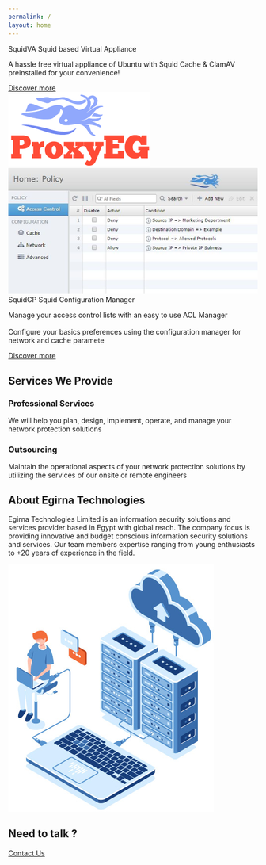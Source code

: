 ```yaml
---
permalink: /
layout: home
---
```

<section class="main">
    <div class="container">
      <div class="row" id="products">
            <div class="col-md-6">
                <div class="info-box">
                    <i class="far fa-flag rounded-circle text-center d-table-cell align-bottom"></i>
                    <div class="heading-block  d-table-cell align-middle">
                        <span class="heading2">SquidVA</span>
                        <span class="heading3 d-block">Squid based Virtual Appliance</span>
                   </div>
                    <p>A hassle free virtual appliance of Ubuntu with Squid Cache & ClamAV preinstalled for your convenience!</p>
                    <a class="btn-cta" href="https://www.proxyeg.com/squidva/" target="_blank">Discover more</a>
                </div>
            </div>
            <div class="col-md-6 text-center">
                <img  class="img-fluid"  src="assets/images/proxyeg.png" alt="proxyeg" />
            </div>
        </div>
        <div class="row">
            <div class="col-md-6 text-center">
                <img class="img-fluid" src="assets/images/squidcp.png" alt="squidcp" />
            </div>
            <div class="col-md-6">
                <div class="info-box">
                    <div class="icon-box rounded-circle text-center d-table-cell align-middle">
                       <i data-feather="bar-chart"></i>
                    </div>
                    <div class="heading-block  d-table-cell align-middle">
                        <span class="heading2">SquidCP</span>
                        <span class="heading3 d-block">Squid Configuration Manager</span>
                    </div>
                    <p>Manage your access control lists with an easy to use ACL Manager<br/><br/>
                        Configure your basics preferences using the configuration manager for network and cache paramete</p>
                    <a class="btn-cta" href="https://www.proxyeg.com/squidcp/" target="_blank">Discover more</a>
                </div>
            </div>
        </div>
    </div>
    <div  id="services">
        <div class="container">
             <h2 class="text-center col-md-12">Services We Provide</h2>
            <div class="row">
                    <div class="col-md-6">
                        <div class="info-box2">
                            <div class="icon-box  text-center d-table-cell align-top">
                                <i data-feather="briefcase"></i>
                            </div>
                            <div class="heading-block  d-table-cell align-top">
                                <h3>Professional Services</h3>
                                <p>We will help you plan, design, implement, operate, and manage your network protection solutions</p>
                            </div>
                        </div>
                        </div>
                    <div class="col-md-6">
                        <div class="info-box2">
                            <div class="icon-box  text-center d-table-cell align-top">
                                <i data-feather="unlock"></i>
                            </div>
                            <div class="heading-block  d-table-cell align-middle">
                                <h3>Outsourcing</h3>
                                <p> Maintain the operational aspects of your network protection solutions by utilizing the services of our onsite or remote engineers</p>
                            </div>
                        </div>
                    </div>
                </div>
         </div>
    </div>
    <div  id="about">
        <div class="container">
            <div class="row">
                <div class="col-md-6">
                    <h2 class="col-md-12">About Egirna Technologies</h2>
                    <p>Egirna Technologies Limited is an information security solutions and services provider based in Egypt with global reach. The company focus is providing innovative and budget conscious information security solutions and services. Our team members expertise ranging from young enthusiasts to +20 years of experience in the field.</p>
                </div>
                <div class="col-md-6 text-center">
                    <img  class="img-fluid"  src="assets/images/home-about.jpg" alt="about Egirna" />
                </div>
            </div>
         </div>
    </div>
    <div  id="need-to-talk">
        <div class="container">
            <div class="row">
                <div class="col-md-12 text-center">
                    <h2 class="col-md-12">Need to talk ?</h2>
                    <a class="btn-cta" href="/contact">Contact Us</a>
                </div>
            </div>
        </div>
    </div>
</section>
